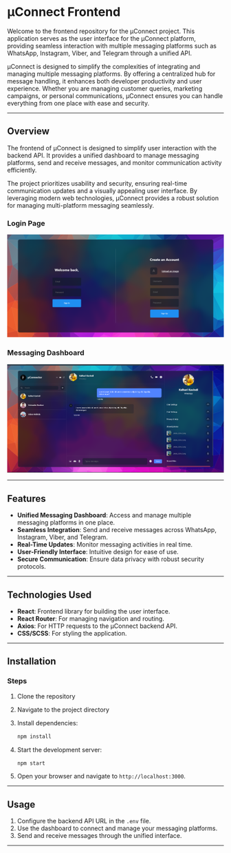 # µConnect Frontend

Welcome to the frontend repository for the µConnect project. This application serves as the user interface for the µConnect platform, providing seamless interaction with multiple messaging platforms such as WhatsApp, Instagram, Viber, and Telegram through a unified API.

µConnect is designed to simplify the complexities of integrating and managing multiple messaging platforms. By offering a centralized hub for message handling, it enhances both developer productivity and user experience. Whether you are managing customer queries, marketing campaigns, or personal communications, µConnect ensures you can handle everything from one place with ease and security.

---

## Overview
The frontend of µConnect is designed to simplify user interaction with the backend API. It provides a unified dashboard to manage messaging platforms, send and receive messages, and monitor communication activity efficiently.

The project prioritizes usability and security, ensuring real-time communication updates and a visually appealing user interface. By leveraging modern web technologies, µConnect provides a robust solution for managing multi-platform messaging seamlessly.

### Login Page
![Login Page](https://github.com/Udaramalinda/uConnector-ChatUI/blob/main/login-interface.png)

### Messaging Dashboard
![Messaging Dashboard](https://github.com/Udaramalinda/uConnector-ChatUI/blob/main/chat-interface.png)

---

## Features

- **Unified Messaging Dashboard**: Access and manage multiple messaging platforms in one place.
- **Seamless Integration**: Send and receive messages across WhatsApp, Instagram, Viber, and Telegram.
- **Real-Time Updates**: Monitor messaging activities in real time.
- **User-Friendly Interface**: Intuitive design for ease of use.
- **Secure Communication**: Ensure data privacy with robust security protocols.

---

## Technologies Used

- **React**: Frontend library for building the user interface.
- **React Router**: For managing navigation and routing.
- **Axios**: For HTTP requests to the µConnect backend API.
- **CSS/SCSS**: For styling the application.

---

## Installation

### Steps

1. Clone the repository
2. Navigate to the project directory
3. Install dependencies:
   
   ```bash
   npm install
   ```
4. Start the development server:
   
   ```bash
   npm start
   ```
5. Open your browser and navigate to `http://localhost:3000`.

---

## Usage

1. Configure the backend API URL in the `.env` file.
2. Use the dashboard to connect and manage your messaging platforms.
3. Send and receive messages through the unified interface.

---


